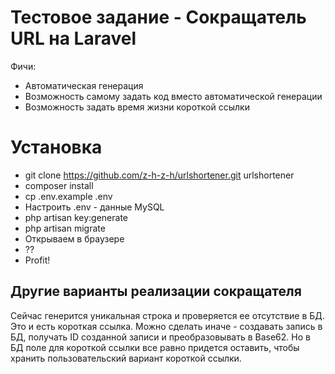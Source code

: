 # Тестовое задание - Сокращатель URL на Laravel
Фичи:
* Автоматическая генерация
* Возможность самому задать код вместо автоматической генерации
* Возможность задать время жизни короткой ссылки

# Установка
* git clone https://github.com/z-h-z-h/urlshortener.git urlshortener
* composer install
* cp .env.example .env
* Настроить .env - данные MySQL
* php artisan key:generate
* php artisan migrate
* Открываем в браузере
* ??
* Profit!

## Другие варианты реализации сокращателя
Сейчас генерится уникальная строка и проверяется ее отсутствие в БД. Это и есть короткая ссылка.
Можно сделать иначе - создавать запись в БД, получать ID созданной записи и преобразовывать в Base62. Но в БД поле для короткой ссылки все равно придется оставить, чтобы хранить пользовательский вариант короткой ссылки.
